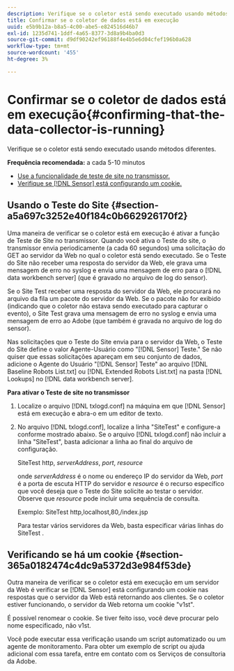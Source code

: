 ```yaml
---
description: Verifique se o coletor está sendo executado usando métodos diferentes.
title: Confirmar se o coletor de dados está em execução
uuid: e5b9b12a-b8a5-4c00-abe5-e824516d46b7
exl-id: 1235d741-1ddf-4a65-8377-3d8a9b4ba0d3
source-git-commit: d9df90242ef96188f4e4b5e6d04cfef196b0a628
workflow-type: tm+mt
source-wordcount: '455'
ht-degree: 3%

---
```


# Confirmar se o coletor de dados está em execução{#confirming-that-the-data-collector-is-running}

Verifique se o coletor está sendo executado usando métodos diferentes.

**Frequência recomendada:** a cada 5-10 minutos

* [Use a funcionalidade de teste de site no transmissor.](../../../home/c-snsr-ovrvw/admin-sensor/c-data-cltr-rng.md#section-a5a697c3252e40f184c0b662926170f2)
* [Verifique se [!DNL Sensor] está configurando um cookie.](../../../home/c-snsr-ovrvw/admin-sensor/c-data-cltr-rng.md#section-365a0182474c4dc9a5372d3e984f53de)

## Usando o Teste do Site {#section-a5a697c3252e40f184c0b662926170f2}

Uma maneira de verificar se o coletor está em execução é ativar a função de Teste de Site no transmissor. Quando você ativa o Teste do site, o transmissor envia periodicamente (a cada 60 segundos) uma solicitação do GET ao servidor da Web no qual o coletor está sendo executado. Se o Teste do Site não receber uma resposta do servidor da Web, ele grava uma mensagem de erro no syslog e envia uma mensagem de erro para o [!DNL data workbench server] (que é gravado no arquivo de log do sensor).

Se o Site Test receber uma resposta do servidor da Web, ele procurará no arquivo da fila um pacote do servidor da Web. Se o pacote não for exibido (indicando que o coletor não estava sendo executado para capturar o evento), o Site Test grava uma mensagem de erro no syslog e envia uma mensagem de erro ao Adobe (que também é gravada no arquivo de log do sensor).

Nas solicitações que o Teste do Site envia para o servidor da Web, o Teste do Site define o valor Agente-Usuário como &quot;[!DNL Sensor] Teste.&quot; Se não quiser que essas solicitações apareçam em seu conjunto de dados, adicione o Agente do Usuário &quot;[!DNL Sensor] Teste&quot; ao arquivo [!DNL Baseline Robots List.txt] ou [!DNL Extended Robots List.txt] na pasta [!DNL Lookups] no [!DNL data workbench server].

**Para ativar o Teste de site no transmissor**

1. Localize o arquivo [!DNL txlogd.conf] na máquina em que [!DNL Sensor] está em execução e abra-o em um editor de texto.

1. No arquivo [!DNL txlogd.conf], localize a linha &quot;SiteTest&quot; e configure-a conforme mostrado abaixo. Se o arquivo [!DNL txlogd.conf] não incluir a linha &quot;SiteTest&quot;, basta adicionar a linha ao final do arquivo de configuração.

   SiteTest http, *serverAddress*, *port*, *resource*

   onde *serverAddress* é o nome ou endereço IP do servidor da Web, *port* é a porta de escuta HTTP do servidor e *resource* é o recurso específico que você deseja que o Teste do Site solicite ao testar o servidor. Observe que *resource* pode incluir uma sequência de consulta.

   Exemplo: SiteTest http,localhost,80,/index.jsp

   Para testar vários servidores da Web, basta especificar várias linhas do SiteTest .

## Verificando se há um cookie {#section-365a0182474c4dc9a5372d3e984f53de}

Outra maneira de verificar se o coletor está em execução em um servidor da Web é verificar se [!DNL Sensor] está configurando um cookie nas respostas que o servidor da Web está retornando aos clientes. Se o coletor estiver funcionando, o servidor da Web retorna um cookie &quot;v1st&quot;.

É possível renomear o cookie. Se tiver feito isso, você deve procurar pelo nome especificado, não v1st.

Você pode executar essa verificação usando um script automatizado ou um agente de monitoramento. Para obter um exemplo de script ou ajuda adicional com essa tarefa, entre em contato com os Serviços de consultoria da Adobe.
